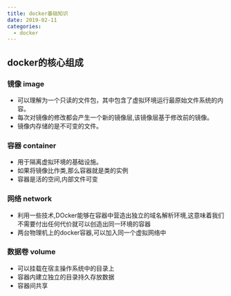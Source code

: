 ```yaml
---
title: docker基础知识
date: 2019-02-11
categories: 
  - docker
---
```


## docker的核心组成

### 镜像 image

* 可以理解为一个只读的文件包，其中包含了虚拟环境运行最原始文件系统的内容。
* 每次对镜像的修改都会产生一个新的镜像层,该镜像层基于修改前的镜像。
* 镜像内存储的是不可变的文件。

### 容器 container

* 用于隔离虚拟环境的基础设施。
* 如果将镜像比作类,那么容器就是类的实例
* 容器是活的空间,内部文件可变

### 网络 network

* 利用一些技术,DOcker能够在容器中营造出独立的域名解析环境,这意味着我们不需要付出任何代价就可以创造出同一环境的容器
* 两台物理机上的docker容器,可以加入同一个虚拟网络中

### 数据卷 volume

* 可以挂载在宿主操作系统中的目录上
* 容器内建立独立的目录持久存放数据
* 容器间共享


